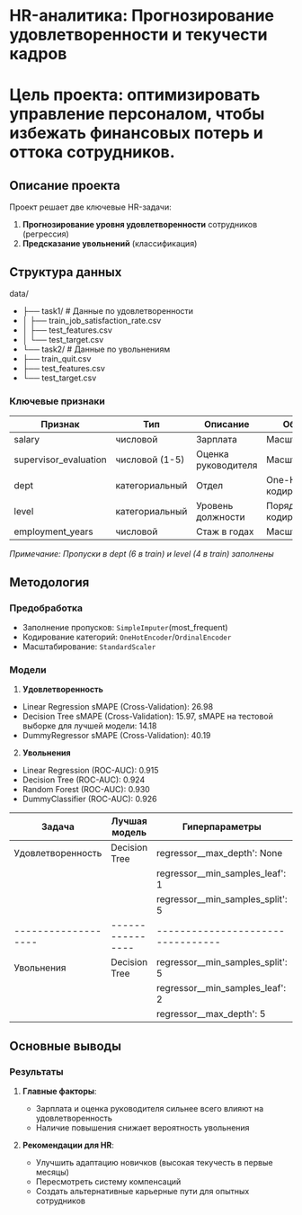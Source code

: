 # HR-аналитика: Прогнозирование удовлетворенности и текучести кадров

# Цель проекта: оптимизировать управление персоналом, чтобы избежать финансовых потерь и оттока сотрудников.

## Описание проекта
Проект решает две ключевые HR-задачи:
1. **Прогнозирование уровня удовлетворенности** сотрудников (регрессия)
2. **Предсказание увольнений** (классификация)

## Структура данных
data/
- ├── task1/ # Данные по удовлетворенности
- │ ├── train_job_satisfaction_rate.csv
- │ ├── test_features.csv
- │ └── test_target.csv
- └── task2/ # Данные по увольнениям
- ├── train_quit.csv
- ├── test_features.csv
- └── test_target.csv

### Ключевые признаки
| Признак                 | Тип            | Описание            | Обработка              |
|-------------------------|----------------|---------------------|------------------------|
| salary                  | числовой       | Зарплата            | Масштабирование        |
| supervisor_evaluation   | числовой (1-5) | Оценка руководителя | Масштабирование        |
| dept                    | категориальный | Отдел               | One-Hot кодирование    |
| level                   | категориальный | Уровень должности   | Порядковое кодирование |
| employment_years        | числовой       | Стаж в годах        | Масштабирование        |

*Примечание: Пропуски в dept (6 в train) и level (4 в train) заполнены*

## Методология

### Предобработка
- Заполнение пропусков: `SimpleImputer`(most_frequent)
- Кодирование категорий: `OneHotEncoder`/`OrdinalEncoder`
- Масштабирование: `StandardScaler`

### Модели
1. **Удовлетворенность**
- Linear Regression sMAPE (Cross-Validation):  26.98
- Decision Tree sMAPE (Cross-Validation):  15.97, sMAPE на тестовой выборке для лучшей модели: 14.18
- DummyRegressor sMAPE (Cross-Validation):  40.19

2. **Увольнения**
- Linear Regression (ROC-AUC):  0.915
- Decision Tree (ROC-AUC):  0.924
- Random Forest (ROC-AUC):  0.930
- DummyClassifier (ROC-AUC):  0.926

| Задача            | Лучшая модель  | Гиперпараметры                  | Метрика | Результат |
|-------------------|----------------|---------------------------------|---------|-----------|
| Удовлетворенность | Decision Tree  | regressor__max_depth': None     | SMAPE   | 15.96%    |
|                   |                | regressor__min_samples_leaf': 1 |         |           |
|                   |                | regressor__min_samples_split': 5|         |           |
|-------------------|----------------|---------------------------------|---------|-----------|
| Увольнения        | Decision Tree  | regressor__min_samples_split': 5| ROC-AUC | 0.926     |
|                   |                | regressor__min_samples_leaf': 2 |         |           |
|                   |                | regressor__max_depth': 5        |         |           |

## Основные выводы

### Результаты
1. **Главные факторы**:
   - Зарплата и оценка руководителя сильнее всего влияют на удовлетворенность
   - Наличие повышения снижает вероятность увольнения

2. **Рекомендации для HR**:
   - Улучшить адаптацию новичков (высокая текучесть в первые месяцы)
   - Пересмотреть систему компенсаций
   - Создать альтернативные карьерные пути для опытных сотрудников